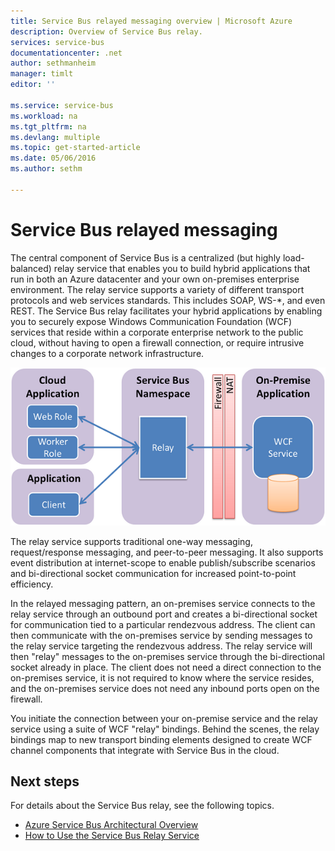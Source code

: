 ```yaml
---
title: Service Bus relayed messaging overview | Microsoft Azure
description: Overview of Service Bus relay.
services: service-bus
documentationcenter: .net
author: sethmanheim
manager: timlt
editor: ''

ms.service: service-bus
ms.workload: na
ms.tgt_pltfrm: na
ms.devlang: multiple
ms.topic: get-started-article
ms.date: 05/06/2016
ms.author: sethm

---
```

# Service Bus relayed messaging
The central component of Service Bus is a centralized (but highly load-balanced) relay service that enables you to build hybrid applications that run in both an Azure datacenter and your own on-premises enterprise environment.  The relay service supports a variety of different transport protocols and web services standards. This includes SOAP, WS-*, and even REST. The Service Bus relay facilitates your hybrid applications by enabling you to securely expose Windows Communication Foundation (WCF) services that reside within a corporate enterprise network to the public cloud, without having to open a firewall connection, or require intrusive changes to a corporate network infrastructure. 

![Relay Concepts](./media/service-bus-relay-overview/sb-relay-01.png)

The relay service supports traditional one-way messaging, request/response messaging, and peer-to-peer messaging. It also supports event distribution at internet-scope to enable publish/subscribe scenarios and bi-directional socket communication for increased point-to-point efficiency. 

In the relayed messaging pattern, an on-premises service connects to the relay service through an outbound port and creates a bi-directional socket for communication tied to a particular rendezvous address. The client can then communicate with the on-premises service by sending messages to the relay service targeting the rendezvous address. The relay service will then "relay" messages to the on-premises service through the bi-directional socket already in place. The client does not need a direct connection to the on-premises service, it is not required to know where the service resides, and the on-premises service does not need any inbound ports open on the firewall.

You initiate the connection between your on-premise service and the relay service using a suite of WCF "relay" bindings. Behind the scenes, the relay bindings map to new transport binding elements designed to create WCF channel components that integrate with Service Bus in the cloud. 

## Next steps
For details about the Service Bus relay, see the following topics.

* [Azure Service Bus Architectural Overview](service-bus-fundamentals-hybrid-solutions.md)
* [How to Use the Service Bus Relay Service](service-bus-dotnet-how-to-use-relay.md)

